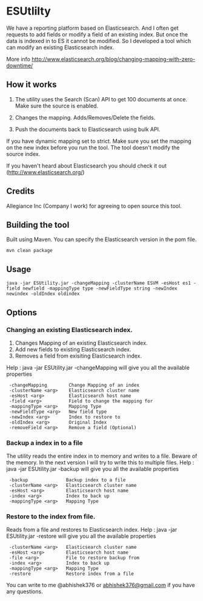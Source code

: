# ESUtlilty
We have a reporting platform based on Elasticsearch. And I often get requests to add fields or modify a field of an existing index. 
But once the data is indexed in to ES it cannot be modified. So I developed a tool which can modify an existing Elasticsearch index.

More info http://www.elasticsearch.org/blog/changing-mapping-with-zero-downtime/

## How it works
1) The utility uses the Search (Scan) API to get 100 documents at once. Make sure the source is enabled.

2) Changes the mapping. Adds/Removes/Delete the fields.

3) Push the documents back to Elasticsearch using bulk API.

If you have dynamic mapping set to strict. Make sure you set the mapping on the new index before you run the tool. The tool doesn't modify the source index.

If you haven't heard about Elasticsearch you should check it out (http://www.elasticsearch.org/)

## Credits
Allegiance Inc (Company I work) for agreeing to open source this tool.

## Building the tool
Built using Maven. You can specify the Elasticsearch version in the pom file. 

```
mvn clean package
```

## Usage
```
java -jar ESUtility.jar -changeMapping -clusterName ESVM -esHost es1 -field newfield -mappingType type -newFieldType string -newIndex newindex -oldIndex oldindex
```
## Options
### Changing an existing Elasticsearch index.

1. Changes Mapping of an existing Elasticsearch index. 
2. Add new fields to existing Elasticsearch index. 
3. Removes a field from exisiting Elasticsearch index.

Help : java -jar ESUtility.jar -changeMapping will give you all the available properties
```
 -changeMapping        Change Mapping of an index
 -clusterName <arg>    Elasticsearch cluster name
 -esHost <arg>         Elasticsearch host name
 -field <arg>          Field to change the mapping for
 -mappingType <arg>    Mapping Type
 -newFieldType <arg>   New field type
 -newIndex <arg>       Index to restore to
 -oldIndex <arg>       Original Index
 -removeField <arg>    Remove a field (Optional)
```
 
### Backup a index in to a file
The utility reads the entire index in to memory and writes to a file. Beware of the memory. In the next version I will try to write this to multiple files.
Help : java -jar ESUtility.jar -backup will give you all the available properties
```
 -backup              Backup index to a file
 -clusterName <arg>   Elasticsearch cluster name
 -esHost <arg>        Elasticsearch host name
 -index <arg>         Index to back up
 -mappingType <arg>   Mapping Type
```
 
### Restore to the index from file.
Reads from a file and restores to Elasticsearch index.
Help : java -jar ESUtility.jar -restore will give you all the available properties
```
 -clusterName <arg>   Elasticsearch cluster name
 -esHost <arg>        Elasticsearch host name
 -file <arg>          File to restore backup from
 -index <arg>         Index to back up
 -mappingType <arg>   Mapping Type
 -restore             Restore index from a file
```
  
You can write to me @abhishek376 or abhishek376@gmail.com if you have any questions.